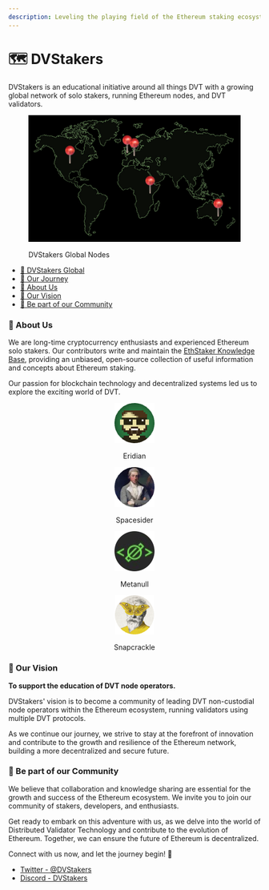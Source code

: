```yaml
---
description: Leveling the playing field of the Ethereum staking ecosystem.
---
```


# 🗺 DVStakers

DVStakers is an educational initiative around all things DVT with a growing global network of solo stakers, running Ethereum nodes, and DVT validators.

<figure><img src=".gitbook/assets/image (1).png" alt=""><figcaption><p>DVStakers Global Nodes</p></figcaption></figure>

* [📍 DVStakers Global](broken-reference)
* [🚅 Our Journey](the-evolution-of-solo-staking.md)
* [🚀 About Us](./#about-us)
* [🎯 Our Vision](./#our-vision)
* [💬 Be part of our Community](./#be-part-of-our-community)

### 🚀 About Us

We are long-time cryptocurrency enthusiasts and experienced Ethereum solo stakers. Our contributors write and maintain the [EthStaker Knowledge Base](https://ethstaker.gitbook.io/ethstaker-knowledge-base/), providing an unbiased, open-source collection of useful information and concepts about Ethereum staking.

Our passion for blockchain technology and decentralized systems led us to explore the exciting world of DVT.

<div align="center">

<figure><img src=".gitbook/assets/Eridian.png" alt="Eridian"><figcaption><p>Eridian</p></figcaption></figure>

 

<figure><img src=".gitbook/assets/Spacesider.png" alt="Spacesider"><figcaption><p>Spacesider</p></figcaption></figure>

 

<figure><img src=".gitbook/assets/image (3) (2).png" alt=""><figcaption><p>Metanull</p></figcaption></figure>

 

<figure><img src=".gitbook/assets/Screenshot 2023-07-06 at 23.13.10-modified.png" alt=""><figcaption><p>Snapcrackle</p></figcaption></figure>

</div>

### 🎯 Our Vision

**To support the education of DVT node operators.**

DVStakers' vision is to become a community of leading DVT non-custodial node operators within the Ethereum ecosystem, running validators using multiple DVT protocols.

As we continue our journey, we strive to stay at the forefront of innovation and contribute to the growth and resilience of the Ethereum network, building a more decentralized and secure future.

### 💬 Be part of our Community

We believe that collaboration and knowledge sharing are essential for the growth and success of the Ethereum ecosystem. We invite you to join our community of stakers, developers, and enthusiasts.

Get ready to embark on this adventure with us, as we delve into the world of Distributed Validator Technology and contribute to the evolution of Ethereum. Together, we can ensure the future of Ethereum is decentralized.

Connect with us now, and let the journey begin! 🌟

* [Twitter - @DVStakers](https://twitter.com/DVStakers)
* [Discord - DVStakers](https://discord.gg/VbVwqgSdFD)

